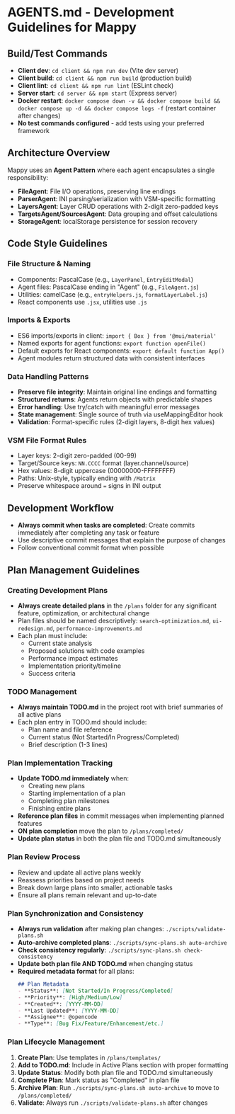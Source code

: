 # AGENTS.md - Development Guidelines for Mappy

## Build/Test Commands
- **Client dev**: `cd client && npm run dev` (Vite dev server)
- **Client build**: `cd client && npm run build` (production build)
- **Client lint**: `cd client && npm run lint` (ESLint check)
- **Server start**: `cd server && npm start` (Express server)
- **Docker restart**: `docker compose down -v && docker compose build && docker compose up -d && docker compose logs -f` (restart container after changes)
- **No test commands configured** - add tests using your preferred framework

## Architecture Overview
Mappy uses an **Agent Pattern** where each agent encapsulates a single responsibility:
- **FileAgent**: File I/O operations, preserving line endings
- **ParserAgent**: INI parsing/serialization with VSM-specific formatting
- **LayersAgent**: Layer CRUD operations with 2-digit zero-padded keys
- **TargetsAgent/SourcesAgent**: Data grouping and offset calculations
- **StorageAgent**: localStorage persistence for session recovery

## Code Style Guidelines

### File Structure & Naming
- Components: PascalCase (e.g., `LayerPanel`, `EntryEditModal`)
- Agent files: PascalCase ending in "Agent" (e.g., `FileAgent.js`)
- Utilities: camelCase (e.g., `entryHelpers.js`, `formatLayerLabel.js`)
- React components use `.jsx`, utilities use `.js`

### Imports & Exports
- ES6 imports/exports in client: `import { Box } from '@mui/material'`
- Named exports for agent functions: `export function openFile()`
- Default exports for React components: `export default function App()`
- Agent modules return structured data with consistent interfaces

### Data Handling Patterns
- **Preserve file integrity**: Maintain original line endings and formatting
- **Structured returns**: Agents return objects with predictable shapes
- **Error handling**: Use try/catch with meaningful error messages
- **State management**: Single source of truth via useMappingEditor hook
- **Validation**: Format-specific rules (2-digit layers, 8-digit hex values)

### VSM File Format Rules
- Layer keys: 2-digit zero-padded (00-99)
- Target/Source keys: `NN.CCCC` format (layer.channel/source)
- Hex values: 8-digit uppercase (00000000-FFFFFFFF)
- Paths: Unix-style, typically ending with `/Matrix`
- Preserve whitespace around `=` signs in INI output

## Development Workflow
- **Always commit when tasks are completed**: Create commits immediately after completing any task or feature
- Use descriptive commit messages that explain the purpose of changes
- Follow conventional commit format when possible

## Plan Management Guidelines

### **Creating Development Plans**
- **Always create detailed plans** in the `/plans` folder for any significant feature, optimization, or architectural change
- Plan files should be named descriptively: `search-optimization.md`, `ui-redesign.md`, `performance-improvements.md`
- Each plan must include:
  - Current state analysis
  - Proposed solutions with code examples
  - Performance impact estimates
  - Implementation priority/timeline
  - Success criteria

### **TODO Management**
- **Always maintain TODO.md** in the project root with brief summaries of all active plans
- Each plan entry in TODO.md should include:
  - Plan name and file reference
  - Current status (Not Started/In Progress/Completed)
  - Brief description (1-3 lines)

### **Plan Implementation Tracking**
- **Update TODO.md immediately** when:
  - Creating new plans
  - Starting implementation of a plan
  - Completing plan milestones
  - Finishing entire plans
- **Reference plan files** in commit messages when implementing planned features
- **ON plan completion** move the plan to `/plans/completed/`
- **Update plan status** in both the plan file and TODO.md simultaneously

### **Plan Review Process**
- Review and update all active plans weekly
- Reassess priorities based on project needs
- Break down large plans into smaller, actionable tasks
- Ensure all plans remain relevant and up-to-date

### **Plan Synchronization and Consistency**
- **Always run validation** after making plan changes: `./scripts/validate-plans.sh`
- **Auto-archive completed plans**: `./scripts/sync-plans.sh auto-archive`
- **Check consistency regularly**: `./scripts/sync-plans.sh check-consistency`
- **Update both plan file AND TODO.md** when changing status
- **Required metadata format** for all plans:
  ```markdown
  ## Plan Metadata
  - **Status**: [Not Started/In Progress/Completed]
  - **Priority**: [High/Medium/Low]
  - **Created**: [YYYY-MM-DD]
  - **Last Updated**: [YYYY-MM-DD]
  - **Assignee**: @opencode
  - **Type**: [Bug Fix/Feature/Enhancement/etc.]
  ```

### **Plan Lifecycle Management**
1. **Create Plan**: Use templates in `/plans/templates/`
2. **Add to TODO.md**: Include in Active Plans section with proper formatting
3. **Update Status**: Modify both plan file and TODO.md simultaneously
4. **Complete Plan**: Mark status as "Completed" in plan file
5. **Archive Plan**: Run `./scripts/sync-plans.sh auto-archive` to move to `/plans/completed/`
6. **Validate**: Always run `./scripts/validate-plans.sh` after changes